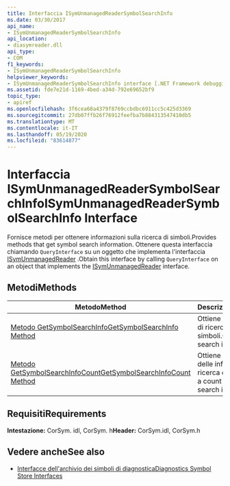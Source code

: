 ```yaml
---
title: Interfaccia ISymUnmanagedReaderSymbolSearchInfo
ms.date: 03/30/2017
api_name:
- ISymUnmanagedReaderSymbolSearchInfo
api_location:
- diasymreader.dll
api_type:
- COM
f1_keywords:
- ISymUnmanagedReaderSymbolSearchInfo
helpviewer_keywords:
- ISymUnmanagedReaderSymbolSearchInfo interface [.NET Framework debugging]
ms.assetid: fde7e21d-1169-4bed-a34d-792e69652bf9
topic_type:
- apiref
ms.openlocfilehash: 3f6cea68a4379f8769ccbdbc6911cc5c425d3369
ms.sourcegitcommit: 27db07ffb26f76912feefba7b884313547410db5
ms.translationtype: MT
ms.contentlocale: it-IT
ms.lasthandoff: 05/19/2020
ms.locfileid: "83614877"
---
```

# <a name="isymunmanagedreadersymbolsearchinfo-interface"></a><span data-ttu-id="4bfa7-102">Interfaccia ISymUnmanagedReaderSymbolSearchInfo</span><span class="sxs-lookup"><span data-stu-id="4bfa7-102">ISymUnmanagedReaderSymbolSearchInfo Interface</span></span>
<span data-ttu-id="4bfa7-103">Fornisce metodi per ottenere informazioni sulla ricerca di simboli.</span><span class="sxs-lookup"><span data-stu-id="4bfa7-103">Provides methods that get symbol search information.</span></span> <span data-ttu-id="4bfa7-104">Ottenere questa interfaccia chiamando `QueryInterface` su un oggetto che implementa l'interfaccia [ISymUnmanagedReader](isymunmanagedreader-interface.md) .</span><span class="sxs-lookup"><span data-stu-id="4bfa7-104">Obtain this interface by calling `QueryInterface` on an object that implements the [ISymUnmanagedReader](isymunmanagedreader-interface.md) interface.</span></span>  
  
## <a name="methods"></a><span data-ttu-id="4bfa7-105">Metodi</span><span class="sxs-lookup"><span data-stu-id="4bfa7-105">Methods</span></span>  
  
|<span data-ttu-id="4bfa7-106">Metodo</span><span class="sxs-lookup"><span data-stu-id="4bfa7-106">Method</span></span>|<span data-ttu-id="4bfa7-107">Descrizione</span><span class="sxs-lookup"><span data-stu-id="4bfa7-107">Description</span></span>|  
|------------|-----------------|  
|[<span data-ttu-id="4bfa7-108">Metodo GetSymbolSearchInfo</span><span class="sxs-lookup"><span data-stu-id="4bfa7-108">GetSymbolSearchInfo Method</span></span>](isymunmanagedreadersymbolsearchinfo-getsymbolsearchinfo-method.md)|<span data-ttu-id="4bfa7-109">Ottiene le informazioni di ricerca sui simboli.</span><span class="sxs-lookup"><span data-stu-id="4bfa7-109">Gets symbol search information.</span></span>|  
|[<span data-ttu-id="4bfa7-110">Metodo GetSymbolSearchInfoCount</span><span class="sxs-lookup"><span data-stu-id="4bfa7-110">GetSymbolSearchInfoCount Method</span></span>](isymunmanagedreadersymbolsearchinfo-getsymbolsearchinfocount-method.md)|<span data-ttu-id="4bfa7-111">Ottiene un conteggio delle informazioni di ricerca dei simboli.</span><span class="sxs-lookup"><span data-stu-id="4bfa7-111">Gets a count of symbol search information.</span></span>|  
  
## <a name="requirements"></a><span data-ttu-id="4bfa7-112">Requisiti</span><span class="sxs-lookup"><span data-stu-id="4bfa7-112">Requirements</span></span>  
 <span data-ttu-id="4bfa7-113">**Intestazione:** CorSym. idl, CorSym. h</span><span class="sxs-lookup"><span data-stu-id="4bfa7-113">**Header:** CorSym.idl, CorSym.h</span></span>  
  
## <a name="see-also"></a><span data-ttu-id="4bfa7-114">Vedere anche</span><span class="sxs-lookup"><span data-stu-id="4bfa7-114">See also</span></span>

- [<span data-ttu-id="4bfa7-115">Interfacce dell'archivio dei simboli di diagnostica</span><span class="sxs-lookup"><span data-stu-id="4bfa7-115">Diagnostics Symbol Store Interfaces</span></span>](diagnostics-symbol-store-interfaces.md)
